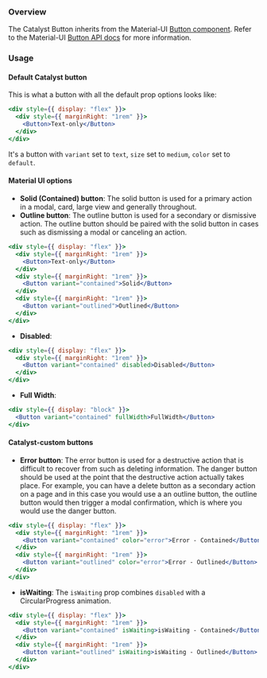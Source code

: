 ### Overview

The Catalyst Button inherits from the Material-UI [Button component](https://material-ui.com/components/buttons/). Refer to the Material-UI [Button API docs](https://material-ui.com/api/button/) for more information. 

### Usage


#### Default Catalyst button

This is what a button with all the default prop options looks like:

```jsx
<div style={{ display: "flex" }}>
  <div style={{ marginRight: "1rem" }}>
    <Button>Text-only</Button>
  </div>
</div>
```

It's a button with `variant` set to `text`, `size` set to `medium`, `color` set to `default`.

#### Material UI options

- **Solid (Contained) button**: The solid button is used for a primary action in a modal, card, large view and generally throughout.
- **Outline button**: The outline button is used for a secondary or dismissive action. The outline button should be paired with the solid button in cases such as dismissing a modal or canceling an action.

```jsx
<div style={{ display: "flex" }}>
  <div style={{ marginRight: "1rem" }}>
    <Button>Text-only</Button>
  </div>
  <div style={{ marginRight: "1rem" }}>
    <Button variant="contained">Solid</Button>
  </div>
  <div style={{ marginRight: "1rem" }}>
    <Button variant="outlined">Outlined</Button>
  </div>
</div>
```

- **Disabled**:

```jsx
<div style={{ display: "flex" }}>
  <div style={{ marginRight: "1rem" }}>
    <Button variant="contained" disabled>Disabled</Button>
  </div>
</div>
```

- **Full Width**:

```jsx
<div style={{ display: "block" }}>
  <Button variant="contained" fullWidth>FullWidth</Button>
</div>
```

#### Catalyst-custom buttons

- **Error button**: The error button is used for a destructive action that is difficult to recover from such as deleting information. The danger button should be used at the point that the destructive action actually takes place. For example, you can have a delete button as a secondary action on a page and in this case you would use a an outline button, the outline button would then trigger a modal confirmation, which is where you would use the danger button.

```jsx
<div style={{ display: "flex" }}>
  <div style={{ marginRight: "1rem" }}>
    <Button variant="contained" color="error">Error - Contained</Button>
  </div>
  <div style={{ marginRight: "1rem" }}>
    <Button variant="outlined" color="error">Error - Outlined</Button>
  </div>
</div>
```

- **isWaiting**: The `isWaiting` prop combines `disabled` with a CircularProgress animation.

```jsx
<div style={{ display: "flex" }}>
  <div style={{ marginRight: "1rem" }}>
    <Button variant="contained" isWaiting>isWaiting - Contained</Button>
  </div>
  <div style={{ marginRight: "1rem" }}>
    <Button variant="outlined" isWaiting>isWaiting - Outlined</Button>
  </div>
</div>
```
